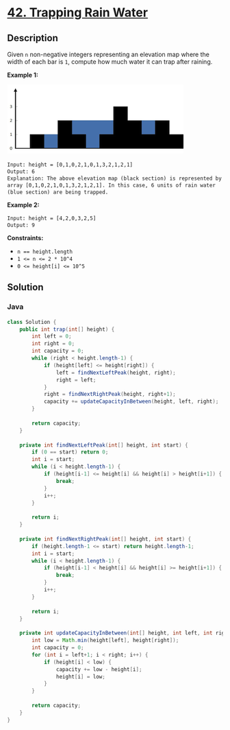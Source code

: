 # [42. Trapping Rain Water](https://leetcode.com/problems/trapping-rain-water/description/)

## Description
Given `n` non-negative integers representing an elevation map where the width of each bar is `1`, compute how much water it can trap after raining.

**Example 1:**

![Example 1](./example_1.png)
```
Input: height = [0,1,0,2,1,0,1,3,2,1,2,1]
Output: 6
Explanation: The above elevation map (black section) is represented by array [0,1,0,2,1,0,1,3,2,1,2,1]. In this case, 6 units of rain water (blue section) are being trapped.
```

**Example 2:**
```
Input: height = [4,2,0,3,2,5]
Output: 9
```

**Constraints:**
+ `n == height.length`
+ `1 <= n <= 2 * 10^4`
+ `0 <= height[i] <= 10^5`

## Solution

### Java
```java
class Solution {
    public int trap(int[] height) {
        int left = 0;
        int right = 0;
        int capacity = 0;
        while (right < height.length-1) {
            if (height[left] <= height[right]) {
                left = findNextLeftPeak(height, right);
                right = left;
            }
            right = findNextRightPeak(height, right+1);
            capacity += updateCapacityInBetween(height, left, right);
        }

        return capacity;
    }

    private int findNextLeftPeak(int[] height, int start) {
        if (0 == start) return 0;
        int i = start;
        while (i < height.length-1) {
            if (height[i-1] <= height[i] && height[i] > height[i+1]) {
                break;
            }
            i++;
        }

        return i;
    }

    private int findNextRightPeak(int[] height, int start) {
        if (height.length-1 <= start) return height.length-1;
        int i = start;
        while (i < height.length-1) {
            if (height[i-1] < height[i] && height[i] >= height[i+1]) {
                break;
            }
            i++;
        }

        return i;
    }

    private int updateCapacityInBetween(int[] height, int left, int right) {
        int low = Math.min(height[left], height[right]);
        int capacity = 0;
        for (int i = left+1; i < right; i++) {
            if (height[i] < low) {
                capacity += low - height[i];
                height[i] = low;
            }
        }

        return capacity;
    }
}
```

